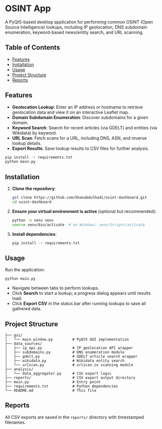 # OSINT App

A PyQt5-based desktop application for performing common OSINT (Open Source Intelligence) lookups, including IP geolocation, DNS subdomain enumeration, keyword-based news/entity search, and URL scanning.

## Table of Contents
- [Features](#features)
- [Installation](#installation)
- [Usage](#usage)
- [Project Structure](#project-structure)
- [Reports](#reports)

## Features

- **Geolocation Lookup**: Enter an IP address or hostname to retrieve geolocation data and view it on an interactive Leaflet map.
- **Domain Subdomain Enumeration**: Discover subdomains for a given domain.
- **Keyword Search**: Search for recent articles (via GDELT) and entities (via Wikidata) by keyword.
- **URL Scan**: Fetch scans for a URL, including DNS, ASN, and reverse lookup details.
- **Export Results**: Save lookup results to CSV files for further analysis.


```bash
pip install -r requirements.txt
python main.py
```

## Installation

1. **Clone the repository**:
   ```bash
   git clone https://github.com/khanabdulhadi/osint-dashboard.git
   cd osint-dashboard
   ```
2. **Ensure your virtual environment is active** (optional but recommended):
   ```bash
   python -m venv venv
   source venv/bin/activate  # on Windows: venv\Scripts\activate
   ```
3. **Install dependencies**:
   ```bash
   pip install -r requirements.txt
   ```

## Usage

Run the application:

```bash
python main.py
```

- Navigate between tabs to perform lookups.
- Click **Search** to start a lookup; a progress dialog appears until results load.
- Click **Export CSV** in the status bar after running lookups to save all gathered data.

## Project Structure

```
├── gui/
│   └── main_window.py         # PyQt5 GUI implementation
├── data_sources/
│   ├── ip_api.py              # IP geolocation API wrapper
│   ├── subdomains.py          # DNS enumeration module
│   ├── gdelt.py               # GDELT article search wrapper
│   ├── wikidata.py            # Wikidata entity search
│   └── urlscan.py             # urlscan.io scanning module
├── analysis/
│   └── data_aggregator.py     # CSV export logic
├── reports/                   # CSV export output directory
├── main.py                    # Entry point
├── requirements.txt           # Python dependencies
└── README.md                  # This file
```

## Reports
All CSV exports are saved in the `reports/` directory with timestamped filenames.
